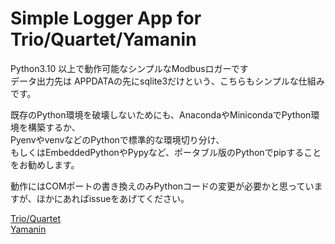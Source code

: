 # Simple Logger App for Trio/Quartet/Yamanin
Python3.10 以上で動作可能なシンプルなModbusロガーです  
データ出力先は APPDATAの先にsqlite3だけという、こちらもシンプルな仕組みです。  

既存のPython環境を破壊しないためにも、AnacondaやMinicondaでPython環境を構築するか、  
PyenvやvenvなどのPythonで標準的な環境切り分け、  
もしくはEmbeddedPythonやPypyなど、ポータブル版のPythonでpipすることをお勧めします。  

動作にはCOMポートの書き換えのみPythonコードの変更が必要かと思っていますが、ほかにあればissueをあげてください。  

[Trio/Quartet](https://github.com/mkt-kuno/quartet)  
[Yamanin](https://github.com/mkt-kuno/yamanin)  
